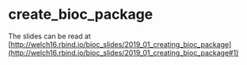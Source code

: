 # create_bioc_package

The slides can be read at [http://welch16.rbind.io/bioc_slides/2019_01_creating_bioc_package](http://welch16.rbind.io/bioc_slides/2019_01_creating_bioc_package#1)